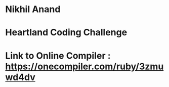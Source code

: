 # Nikhil Anand
# Heartland Coding Challenge
# Link to Online Compiler : https://onecompiler.com/ruby/3zmuwd4dv

